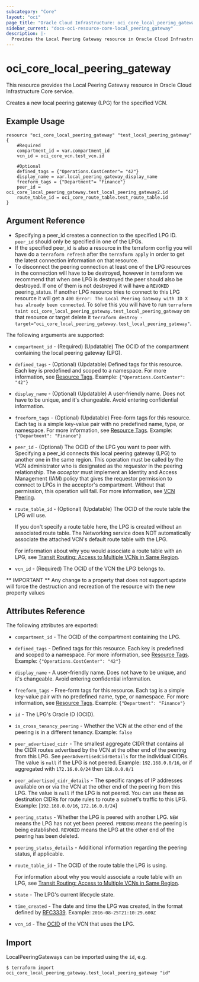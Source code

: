 ```yaml
---
subcategory: "Core"
layout: "oci"
page_title: "Oracle Cloud Infrastructure: oci_core_local_peering_gateway"
sidebar_current: "docs-oci-resource-core-local_peering_gateway"
description: |-
  Provides the Local Peering Gateway resource in Oracle Cloud Infrastructure Core service
---
```


# oci_core_local_peering_gateway
This resource provides the Local Peering Gateway resource in Oracle Cloud Infrastructure Core service.

Creates a new local peering gateway (LPG) for the specified VCN.


## Example Usage

```hcl
resource "oci_core_local_peering_gateway" "test_local_peering_gateway" {
	#Required
	compartment_id = var.compartment_id
	vcn_id = oci_core_vcn.test_vcn.id

	#Optional
	defined_tags = {"Operations.CostCenter"= "42"}
	display_name = var.local_peering_gateway_display_name
	freeform_tags = {"Department"= "Finance"}
	peer_id = oci_core_local_peering_gateway.test_local_peering_gateway2.id
	route_table_id = oci_core_route_table.test_route_table.id
}
```

## Argument Reference

* Specifying a peer_id creates a connection to the specified LPG ID. `peer_id` should only be specified in one of the LPGs.
* If the specified peer_id is also a resource in the terraform config you will have do a `terraform refresh` after the `terraform apply` in order to get the latest connection information on that resource.
* To disconnect the peering connection at least one of the LPG resources in the connection will have to be destroyed, however in terraform we recommend that when one LPG is destroyed the peer should also be destroyed. If one of them is not destroyed it will have a `REVOKED` peering_status. If another LPG resource tries to connect to this LPG resource it will get a `400 Error: The Local Peering Gateway with ID X has already been connected`. To solve this you will have to run `terraform taint oci_core_local_peering_gateway.test_local_peering_gateway` on that resource or target delete it `terraform destroy -target="oci_core_local_peering_gateway.test_local_peering_gateway"`.

The following arguments are supported:

* `compartment_id` - (Required) (Updatable) The OCID of the compartment containing the local peering gateway (LPG). 
* `defined_tags` - (Optional) (Updatable) Defined tags for this resource. Each key is predefined and scoped to a namespace. For more information, see [Resource Tags](https://docs.cloud.oracle.com/iaas/Content/General/Concepts/resourcetags.htm).  Example: `{"Operations.CostCenter": "42"}` 
* `display_name` - (Optional) (Updatable) A user-friendly name. Does not have to be unique, and it's changeable. Avoid entering confidential information. 
* `freeform_tags` - (Optional) (Updatable) Free-form tags for this resource. Each tag is a simple key-value pair with no predefined name, type, or namespace. For more information, see [Resource Tags](https://docs.cloud.oracle.com/iaas/Content/General/Concepts/resourcetags.htm).  Example: `{"Department": "Finance"}` 
* `peer_id` - (Optional) The OCID of the LPG you want to peer with. Specifying a peer_id connects this local peering gateway (LPG) to another one in the same region. This operation must be called by the VCN administrator who is designated as the *requestor* in the peering relationship. The *acceptor* must implement an Identity and Access Management (IAM) policy that gives the requestor permission to connect to LPGs in the acceptor's compartment. Without that permission, this operation will fail. For more information, see [VCN Peering](https://docs.cloud.oracle.com/iaas/Content/Network/Tasks/VCNpeering.htm).
* `route_table_id` - (Optional) (Updatable) The OCID of the route table the LPG will use.

	If you don't specify a route table here, the LPG is created without an associated route table. The Networking service does NOT automatically associate the attached VCN's default route table with the LPG.

	For information about why you would associate a route table with an LPG, see [Transit Routing: Access to Multiple VCNs in Same Region](https://docs.cloud.oracle.com/iaas/Content/Network/Tasks/transitrouting.htm). 
* `vcn_id` - (Required) The OCID of the VCN the LPG belongs to.


** IMPORTANT **
Any change to a property that does not support update will force the destruction and recreation of the resource with the new property values

## Attributes Reference

The following attributes are exported:

* `compartment_id` - The OCID of the compartment containing the LPG.
* `defined_tags` - Defined tags for this resource. Each key is predefined and scoped to a namespace. For more information, see [Resource Tags](https://docs.cloud.oracle.com/iaas/Content/General/Concepts/resourcetags.htm).  Example: `{"Operations.CostCenter": "42"}` 
* `display_name` - A user-friendly name. Does not have to be unique, and it's changeable. Avoid entering confidential information. 
* `freeform_tags` - Free-form tags for this resource. Each tag is a simple key-value pair with no predefined name, type, or namespace. For more information, see [Resource Tags](https://docs.cloud.oracle.com/iaas/Content/General/Concepts/resourcetags.htm).  Example: `{"Department": "Finance"}` 
* `id` - The LPG's Oracle ID (OCID).
* `is_cross_tenancy_peering` - Whether the VCN at the other end of the peering is in a different tenancy.  Example: `false` 
* `peer_advertised_cidr` - The smallest aggregate CIDR that contains all the CIDR routes advertised by the VCN at the other end of the peering from this LPG. See `peerAdvertisedCidrDetails` for the individual CIDRs. The value is `null` if the LPG is not peered.  Example: `192.168.0.0/16`, or if aggregated with `172.16.0.0/24` then `128.0.0.0/1` 
* `peer_advertised_cidr_details` - The specific ranges of IP addresses available on or via the VCN at the other end of the peering from this LPG. The value is `null` if the LPG is not peered. You can use these as destination CIDRs for route rules to route a subnet's traffic to this LPG.  Example: [`192.168.0.0/16`, `172.16.0.0/24`] 
* `peering_status` - Whether the LPG is peered with another LPG. `NEW` means the LPG has not yet been peered. `PENDING` means the peering is being established. `REVOKED` means the LPG at the other end of the peering has been deleted. 
* `peering_status_details` - Additional information regarding the peering status, if applicable.
* `route_table_id` - The OCID of the route table the LPG is using.

	For information about why you would associate a route table with an LPG, see [Transit Routing: Access to Multiple VCNs in Same Region](https://docs.cloud.oracle.com/iaas/Content/Network/Tasks/transitrouting.htm). 
* `state` - The LPG's current lifecycle state.
* `time_created` - The date and time the LPG was created, in the format defined by [RFC3339](https://tools.ietf.org/html/rfc3339).  Example: `2016-08-25T21:10:29.600Z` 
* `vcn_id` - The [OCID](https://docs.cloud.oracle.com/iaas/Content/General/Concepts/identifiers.htm) of the VCN that uses the LPG.

## Import

LocalPeeringGateways can be imported using the `id`, e.g.

```
$ terraform import oci_core_local_peering_gateway.test_local_peering_gateway "id"
```

